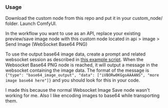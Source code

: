 ### Usage
Download the custom node from this repo and put it in your custom_node/ folder. Launch ComfyUI.

In the workflow you want to use as an API, replace your existing preview/save image node with this custom node located in api > image > Send Image (WebSocket Base64 PNG)

To use the output base64 image data, create a prompt and related websocket session as described in [this example script](https://github.com/comfyanonymous/ComfyUI/blob/master/script_examples/websockets_api_example.py). When the Websocket Base64 PNG node is reached, it will output a message in the websocket containing the image data. The format of the message is `{"type": "base64_image_output", "data": ["iVBORw0KGgoAAAANS", "more image base64 here"]}` and you should look for this in your code.

I made this because the normal Websocket Image Save node wasn't working for me. Also I like encoding images to base64 while transporting them.
